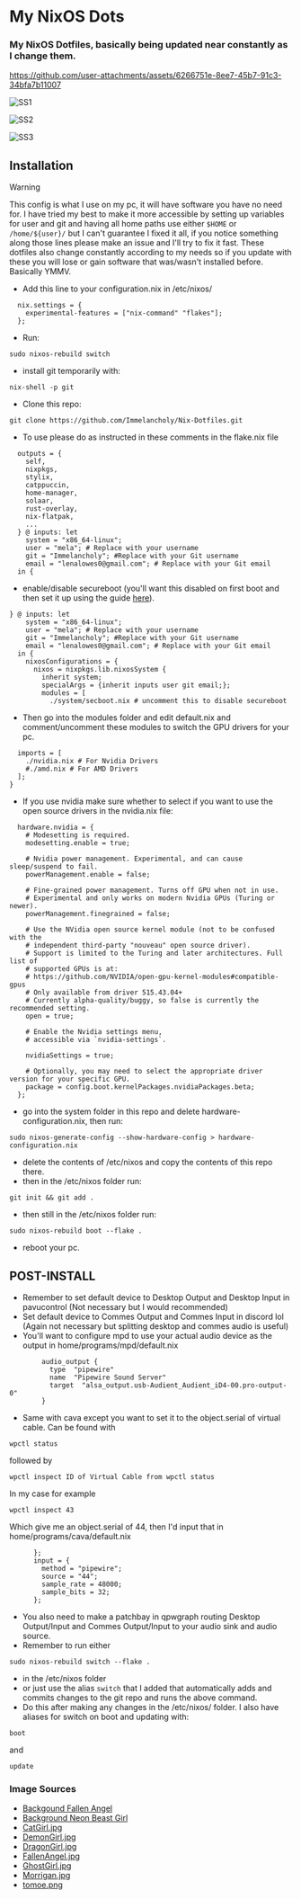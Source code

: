 # My NixOS Dots
### My NixOS Dotfiles, basically being updated near constantly as I change them.

https://github.com/user-attachments/assets/6266751e-8ee7-45b7-91c3-34bfa7b11007

![SS1](https://raw.githubusercontent.com/Immelancholy/Nix-Dotfiles/refs/heads/main/Screenshots/SS1.png)

![SS2](https://raw.githubusercontent.com/Immelancholy/Nix-Dotfiles/refs/heads/main/Screenshots/SS2.png)

![SS3](https://raw.githubusercontent.com/Immelancholy/Nix-Dotfiles/refs/heads/main/Screenshots/SS3.png)

## Installation
> [!WARNING]
> This config is what I use on my pc, it will have software you have no need for. I have tried my best to make it more accessible by setting up variables for user and git and having all home paths use either ```$HOME``` or ```/home/${user}/``` but I can't guarantee I fixed it all, if you notice something along those lines please make an issue and I'll try to fix it fast. These dotfiles also change constantly according to my needs so if you update with these you will lose or gain software that was/wasn't installed before.
> Basically YMMV.
* Add this line to your configuration.nix in /etc/nixos/
```
  nix.settings = {
    experimental-features = ["nix-command" "flakes"];
  };
```
* Run: 
```
sudo nixos-rebuild switch
```
* install git temporarily with: 
```
nix-shell -p git
```
* Clone this repo: 
```
git clone https://github.com/Immelancholy/Nix-Dotfiles.git
```
* To use please do as instructed in these comments in the flake.nix file
```
  outputs = {
    self,
    nixpkgs,
    stylix,
    catppuccin,
    home-manager,
    solaar,
    rust-overlay,
    nix-flatpak,
    ...
  } @ inputs: let
    system = "x86_64-linux";
    user = "mela"; # Replace with your username
    git = "Immelancholy"; #Replace with your Git username
    email = "lenalowes0@gmail.com"; # Replace with your Git email
  in {
```
* enable/disable secureboot (you'll want this disabled on first boot and then set it up using the guide [here](https://github.com/nix-community/lanzaboote/blob/master/docs/QUICK_START.md)).
```
} @ inputs: let
    system = "x86_64-linux";
    user = "mela"; # Replace with your username
    git = "Immelancholy"; #Replace with your Git username
    email = "lenalowes0@gmail.com"; # Replace with your Git email
  in {
    nixosConfigurations = {
      nixos = nixpkgs.lib.nixosSystem {
        inherit system;
        specialArgs = {inherit inputs user git email;};
        modules = [
          ./system/secboot.nix # uncomment this to disable secureboot

```
* Then go into the modules folder and edit default.nix and comment/uncomment these modules to switch the GPU drivers for your pc.

```{
  imports = [
    ./nvidia.nix # For Nvidia Drivers
    #./amd.nix # For AMD Drivers
  ];
}
```
* If you use nvidia make sure whether to select if you want to use the open source drivers in the nvidia.nix file:
```
  hardware.nvidia = {
    # Modesetting is required.
    modesetting.enable = true;

    # Nvidia power management. Experimental, and can cause sleep/suspend to fail.
    powerManagement.enable = false;

    # Fine-grained power management. Turns off GPU when not in use.
    # Experimental and only works on modern Nvidia GPUs (Turing or newer).
    powerManagement.finegrained = false;

    # Use the NVidia open source kernel module (not to be confused with the
    # independent third-party "nouveau" open source driver).
    # Support is limited to the Turing and later architectures. Full list of
    # supported GPUs is at:
    # https://github.com/NVIDIA/open-gpu-kernel-modules#compatible-gpus
    # Only available from driver 515.43.04+
    # Currently alpha-quality/buggy, so false is currently the recommended setting.
    open = true;

    # Enable the Nvidia settings menu,
    # accessible via `nvidia-settings`.

    nvidiaSettings = true;

    # Optionally, you may need to select the appropriate driver version for your specific GPU.
    package = config.boot.kernelPackages.nvidiaPackages.beta;
  };
```
* go into the system folder in this repo and delete hardware-configuration.nix, then run:
```
sudo nixos-generate-config --show-hardware-config > hardware-configuration.nix
```
* delete the contents of /etc/nixos and copy the contents of this repo there.
* then in the /etc/nixos folder run:
```
git init && git add .
```
* then still in the /etc/nixos folder run:
```
sudo nixos-rebuild boot --flake .
```
* reboot your pc.
## POST-INSTALL
* Remember to set default device to Desktop Output and Desktop Input in pavucontrol (Not necessary but I would recommended)
* Set default device to Commes Output and Commes Input in discord lol (Again not necessary but splitting desktop and commes audio is useful)
* You'll want to configure mpd to use your actual audio device as the output in home/programs/mpd/default.nix
```
        audio_output {
          type  "pipewire"
          name  "Pipewire Sound Server"
          target  "alsa_output.usb-Audient_Audient_iD4-00.pro-output-0"
        }
```
* Same with cava except you want to set it to the object.serial of virtual cable. Can be found with 
```
wpctl status
```
followed by 
```
wpctl inspect ID of Virtual Cable from wpctl status
```
In my case for example
```
wpctl inspect 43
```
Which give me an object.serial of 44, then I'd input that in home/programs/cava/default.nix
```
      };
      input = {
        method = "pipewire";
        source = "44";
        sample_rate = 48000;
        sample_bits = 32;
      };
```
* You also need to make a patchbay in qpwgraph routing Desktop Output/Input and Commes Output/Input to your audio sink and audio source.
* Remember to run either
```
sudo nixos-rebuild switch --flake .
```
* in the /etc/nixos folder
* or just use the alias ```switch``` that I added that automatically adds and commits changes to the git repo and runs the above command.
* Do this after making any changes in the /etc/nixos/ folder.
I also have aliases for switch on boot and updating with:
```
boot
```
and
```
update
```
### Image Sources
* [Backgound Fallen Angel](https://www.uhdpaper.com/2025/02/3565c-anime-girl-angel-devil-wings-4k.html?m=0)
* [Background Neon Beast Girl](https://mylivewallpapers.com/fantasy/neon-beast-girl-live-wallpaper/)
* [CatGirl.jpg](https://x.com/yoroikemomimi/status/1885903024549417009)
* [DemonGirl.jpg](https://x.com/yoroikemomimi/status/1883052457296830535)
* [DragonGirl.jpg](https://x.com/yoroikemomimi/status/1875533808394805415)
* [FallenAngel.jpg](https://x.com/yoroikemomimi/status/1881620165252788451)
* [GhostGirl.jpg](https://x.com/yoroikemomimi/status/1883359123867312141)
* [Morrigan.jpg](https://x.com/yoroikemomimi/status/1849691722772844834)
* [tomoe.png](https://www.pngwing.com/en/free-png-pjhwm/)


